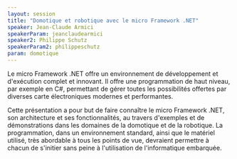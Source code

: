 ```yaml
---
layout: session
title: "Domotique et robotique avec le micro Framework .NET"
speaker: Jean-Claude Armici
speakerParam: jeanclaudearmici
speaker2: Philippe Schutz
speakerParam2: philippeschutz
param: domotique
---
```


Le micro Framework .NET offre un environnement de développement et d'exécution complet et innovant.
Il offre une programmation de haut niveau, par exemple en C#, permettant de gérer toutes les possibilités offertes
par diverses carte électroniques modernes et performantes.

Cette présentation a pour but de faire connaître le micro Framework .NET, son architecture et ses fonctionnalités,
au travers d'exemples et de démonstrations dans les domaines de la domotique et de la robotique.
La programmation, dans un environnement standard, ainsi que le matériel utilisé, très abordable à tous les points de vue,
devraient permettre à chacun de s'initier sans peine à l'utilisation de l'informatique embarquée.